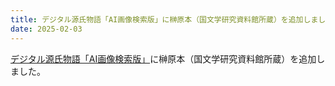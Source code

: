```yaml
---
title: デジタル源氏物語「AI画像検索版」に榊原本（国文学研究資料館所蔵）を追加しました。
date: 2025-02-03
---
```


<p><a href="https://genji-ai.web.app/">デジタル源氏物語「AI画像検索版」</a>に榊原本（国文学研究資料館所蔵）を追加しました。</p>
